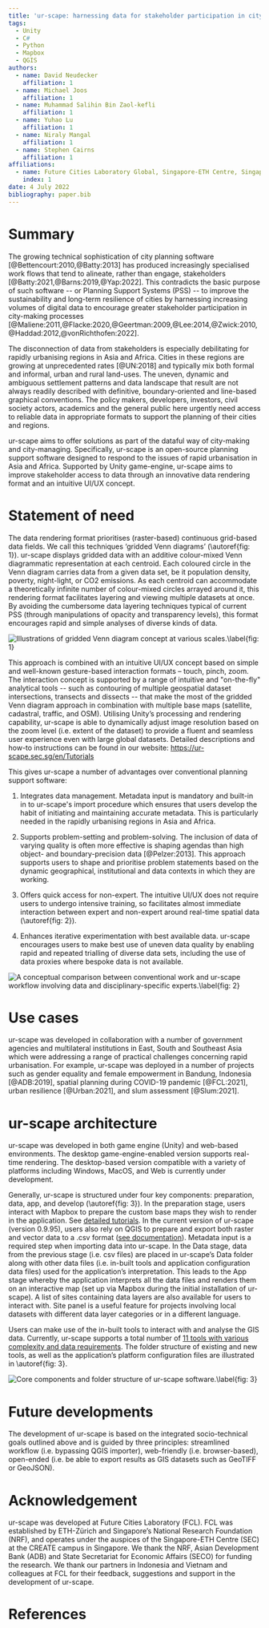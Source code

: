 ```yaml
---
title: 'ur-scape: harnessing data for stakeholder participation in city-making processes'
tags:
  - Unity
  - C#
  - Python
  - Mapbox
  - QGIS
authors:
  - name: David Neudecker
    affiliation: 1
  - name: Michael Joos
    affiliation: 1
  - name: Muhammad Salihin Bin Zaol-kefli
    affiliation: 1
  - name: Yuhao Lu
    affiliation: 1
  - name: Niraly Mangal
    affiliation: 1
  - name: Stephen Cairns
    affiliation: 1
affiliations:
  - name: Future Cities Laboratory Global, Singapore-ETH Centre, Singapore
    index: 1
date: 4 July 2022
bibliography: paper.bib 
---
```


# Summary

The growing technical sophistication of city planning software [@Bettencourt:2010,@Batty:2013] has produced increasingly specialised work flows that tend to alineate, rather than engage, stakeholders [@Batty:2021,@Barns:2019,@Yap:2022]. This contradicts the basic purpose of such software -- or Planning Support Systems (PSS) -- to improve the sustainability and long-term resilience of cities by harnessing increasing volumes of digital data to encourage greater stakeholder participation in city-making processes [@Maliene:2011,@Flacke:2020,@Geertman:2009,@Lee:2014,@Zwick:2010,@Haddad:2012,@vonRichthofen:2022]. 

The disconnection of data from stakeholders is especially debilitating for rapidly urbanising regions in Asia and Africa. Cities in these regions are growing at unprecedented rates [@UN:2018] and typically mix both formal and informal, urban and rural land-uses. The uneven, dynamic and ambiguous settlement patterns and data landscape that result are not always readily described with definitive, boundary-oriented and line-based graphical conventions. The policy makers, developers, investors, civil society actors, academics and the general public here urgently need access to reliable data in appropriate formats to support the planning of their cities and regions. 

ur-scape aims to offer solutions as part of the dataful way of city-making and city-managing. Specifically, ur-scape is an open-source planning support software designed to respond to the issues of rapid urbanisation in Asia and Africa. Supported by Unity game-engine, ur-scape aims to improve stakeholder access to data through an innovative data rendering format and an intuitive UI/UX concept.

# Statement of need

The data rendering format prioritises (raster-based) continuous grid-based data fields. We call this techniques ‘gridded Venn diagrams’ (\autoref{fig: 1}). ur-scape displays gridded data with an additive colour-mixed Venn diagrammatic representation at each centroid. Each coloured circle in the Venn diagram carries data from a given data set, be it population density, poverty, night-light, or CO2 emissions. As each centroid can accommodate a theoretically infinite number of colour-mixed circles arrayed around it, this rendering format facilitates layering and viewing multiple datasets at once. By avoiding the cumbersome data layering techniques typical of current PSS (through manipulations of opacity and transparency levels), this format encourages rapid and simple analyses of diverse kinds of data.

![Illustrations of gridded Venn diagram concept at various scales.\label{fig: 1}](Figure_1.png)

This approach is combined with an intuitive UI/UX concept based on simple and well-known gesture-based interaction formats – touch, pinch, zoom. The interaction concept is supported by a range of intuitive and "on-the-fly" analytical tools -- such as contouring of multiple geospatial dataset intersections, transects and dissects -- that make the most of the gridded Venn diagram approach in combination with multiple base maps (satellite, cadastral, traffic, and OSM). Utilising Unity’s processing and rendering capability, ur-scape is able to dynamically adjust image resolution based on the zoom level (i.e. extent of the dataset) to provide a fluent and seamless user experience even with large global datasets. Detailed descriptions and how-to instructions can be found in our website: https://ur-scape.sec.sg/en/Tutorials

This gives ur-scape a number of advantages over conventional planning support software:

1) Integrates data management. Metadata input is mandatory and built-in in to ur-scape's import procedure which ensures that users develop the habit of initiating and maintaining accurate metadata. This is particularly needed in the rapidly urbanising regions in Asia and Africa.

2) Supports problem-setting and problem-solving. The inclusion of data of varying quality is often more effective is shaping agendas than high object- and boundary-precision data [@Pelzer:2013]. This approach supports users to shape and prioritise problem statements based on the dynamic geographical, institutional and data contexts in which they are working.

3) Offers quick access for non-expert. The intuitive UI/UX does not require users to undergo intensive training, so facilitates almost immediate interaction between expert and non-expert around real-time spatial data (\autoref{fig: 2}).

4) Enhances iterative experimentation with best available data. ur-scape encourages users to make best use of uneven data quality by enabling rapid and repeated trialling of diverse data sets, including the use of data proxies where bespoke data is not available.

![A conceptual comparison between conventional work and ur-scape workflow involving data and disciplinary-specific experts.\label{fig: 2}](Figure_2.png)


# Use cases

ur-scape was developed in collaboration with a number of government agencies and multilateral institutions in East, South and Southeast Asia which were addressing a range of practical challenges concerning rapid urbanisation. For example, ur-scape was deployed in a number of projects such as gender equality and female empowerment in Bandung, Indonesia [@ADB:2019], spatial planning during COVID-19 pandemic [@FCL:2021], urban resilience [@Urban:2021], and slum assessment [@Slum:2021].

# ur-scape architecture

ur-scape was developed in both game engine (Unity) and web-based environments. The desktop game-engine-enabled version supports real-time rendering. The desktop-based version compatible with a variety of platforms including Windows, MacOS, and Web is currently under development.

Generally, ur-scape is structured under four key components: preparation, data, app, and develop (\autoref{fig: 3}). In the preparation stage, users interact with Mapbox to prepare the custom base maps they wish to render in the application. See [detailed tutorials](https://ur-scape.sec.sg/en/Tutorials/Create_a_Custom_Map_in_Mapbox). In the current version of ur-scape (version 0.9.95), users also rely on QGIS to prepare and export both raster and vector data to a .csv format ([see documentation](https://ur-scape.sec.sg/en/Installation/QGIS_Plugin_Installation)). Metadata input is a required step when importing data into ur-scape. In the Data stage, data from the previous stage (i.e. csv files) are placed in ur-scape’s Data folder along with other data files (i.e. in-built tools and application configuration data files) used for the application’s interpretation. This leads to the App stage whereby the application interprets all the data files and renders them on an interactive map (set up via Mapbox during the initial installation of ur-scape). A list of sites containing data layers are also available for users to interact with. Site panel is a useful feature for projects involving local datasets with different data layer categories or in a different language.

Users can make use of the in-built tools to interact with and analyse the GIS data. Currently, ur-scape supports a total number of [11 tools with various complexity and data requirements](https://ur-scape.sec.sg/en/User_Guide/ur-scape/Tools_Panel). The folder structure of existing and new tools, as well as the application’s platform configuration files are illustrated in \autoref{fig: 3}.

![Core components and folder structure of ur-scape software.\label{fig: 3}](Figure_3.png)

# Future developments

The development of ur-scape is based on the integrated socio-technical goals outlined above and is guided by three principles: streamlined workflow (i.e. bypassing QGIS importer), web-friendly (i.e. browser-based), open-ended (i.e. be able to export results as GIS datasets such as GeoTIFF or GeoJSON). 

# Acknowledgement
ur-scape was developed at Future Cities Laboratory (FCL). FCL was established by ETH-Zürich and Singapore’s National Research Foundation (NRF), and operates under the auspices of the Singapore-ETH Centre (SEC) at the CREATE campus in Singapore. We thank the NRF, Asian Development Bank (ADB) and State Secretariat for Economic Affairs (SECO) for funding the research. We thank our partners in Indonesia and Vietnam and colleagues at FCL for their feedback, suggestions and support in the development of ur-scape.

# References 
